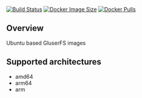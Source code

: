 [![Build Status](https://cloud.drone.io/api/badges/jjbubudi/docker-glusterfs/status.svg)](https://cloud.drone.io/jjbubudi/docker-glusterfs)
[![Docker Image Size](https://img.shields.io/microbadger/image-size/jjbubudi/glusterfs.svg)](https://hub.docker.com/r/jjbubudi/glusterfs)
[![Docker Pulls](https://img.shields.io/docker/pulls/jjbubudi/glusterfs.svg)](https://hub.docker.com/r/jjbubudi/glusterfs)

## Overview
Ubuntu based GluserFS images

## Supported architectures
- amd64
- arm64
- arm
